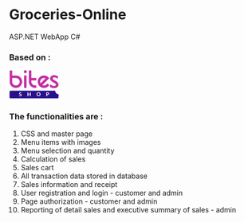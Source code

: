 # Groceries-Online

ASP.NET WebApp C#

### Based on :
 <img src="GroceriesOnline/Images/ujcegltl.png" alt="Alt text" width="100">

### The functionalities are :
1.	CSS and master page 
2.	Menu items with images 
3.	Menu selection and quantity
4.	Calculation of sales 
5.	Sales cart
6.	All transaction data stored in database
7.	Sales information and receipt
8.	User registration and login - customer and admin
9.	Page authorization - customer and admin
10.	Reporting of detail sales and executive summary of sales - admin
